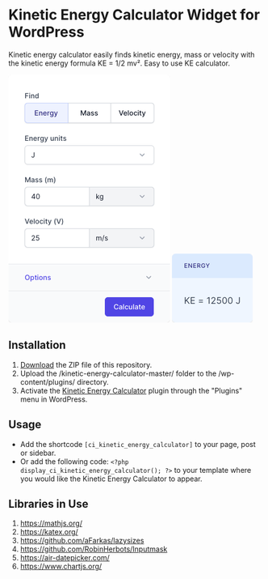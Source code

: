 # Kinetic Energy Calculator Widget for WordPress

Kinetic energy calculator easily finds kinetic energy, mass or velocity with the kinetic energy formula KE = 1/2 mv². Easy to use KE calculator.

![Kinetic Energy Calculator Input Form](/assets/images/screenshot-1.png "Kinetic Energy Calculator Input Form")
![Kinetic Energy Calculator Calculation Results](/assets/images/screenshot-2.png "Kinetic Energy Calculator Calculation Results")

## Installation

1. [Download](https://github.com/pub-calculator-io/age-calculator/archive/refs/heads/master.zip) the ZIP file of this repository.
2. Upload the /kinetic-energy-calculator-master/ folder to the /wp-content/plugins/ directory.
3. Activate the [Kinetic Energy Calculator](https://www.calculator.io/kinetic-energy-calculator/ "Kinetic Energy Calculator Homepage") plugin through the "Plugins" menu in WordPress.

## Usage
* Add the shortcode `[ci_kinetic_energy_calculator]` to your page, post or sidebar.
* Or add the following code: `<?php display_ci_kinetic_energy_calculator(); ?>` to your template where you would like the Kinetic Energy Calculator to appear.

## Libraries in Use
1. https://mathjs.org/
2. https://katex.org/
3. https://github.com/aFarkas/lazysizes
4. https://github.com/RobinHerbots/Inputmask
5. https://air-datepicker.com/
6. https://www.chartjs.org/
